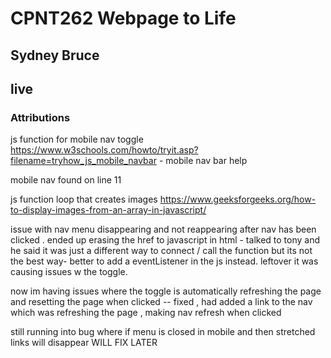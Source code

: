 # CPNT262 Webpage to Life
## Sydney Bruce
## live

### Attributions

js function for mobile nav toggle 
https://www.w3schools.com/howto/tryit.asp?filename=tryhow_js_mobile_navbar - mobile nav bar help

mobile nav found on line 11 

js function loop that creates images 
https://www.geeksforgeeks.org/how-to-display-images-from-an-array-in-javascript/

issue with nav menu disappearing and not reappearing after nav has been clicked . 
ended up erasing the href to javascript in html - talked to tony and he said it  was just a different way to connect / call the function but its not the best way- better to add a eventListener in the js instead. leftover it was causing issues w the toggle. 


now im having issues where the toggle is automatically refreshing the page and resetting the page when clicked -- fixed , had added a link to the nav which was refreshing the page , making nav refresh when clicked 

still running into bug where if menu is closed in mobile and then stretched links will disappear WILL FIX LATER


